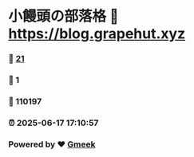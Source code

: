 # 小饅頭の部落格 :link: https://blog.grapehut.xyz 
### :page_facing_up: [21](https://blog.grapehut.xyz/tag.html) 
### :speech_balloon: 1 
### :hibiscus: 110197 
### :alarm_clock: 2025-06-17 17:10:57 
### Powered by :heart: [Gmeek](https://github.com/Meekdai/Gmeek)
